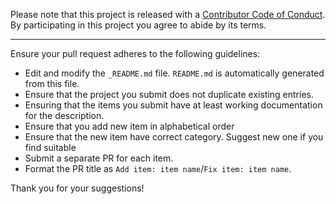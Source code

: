 Please note that this project is released with a [Contributor Code of Conduct](code-of-conduct.md). By participating in this project you agree to abide by its terms.

---

Ensure your pull request adheres to the following guidelines:

- Edit and modify the `_README.md` file. `README.md` is automatically generated from this file.
- Ensure that the project you submit does not duplicate existing entries.
- Ensuring that the items you submit have at least working documentation for the description.
- Ensure that you add new item in alphabetical order
- Ensure that the new item have correct category. Suggest new one if you find suitable
- Submit a separate PR for each item.
- Format the PR title as `Add item: item name`/`Fix item: item name`.

Thank you for your suggestions!
